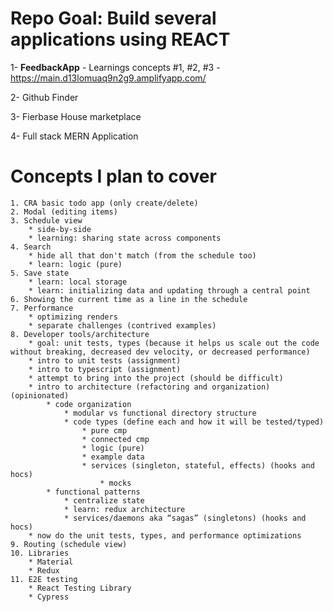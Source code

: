 # Repo Goal: Build several applications using REACT

1- **FeedbackApp** - Learnings concepts #1, #2, #3 - https://main.d13lomuaq9n2g9.amplifyapp.com/

2- Github Finder

3- Fierbase House marketplace

4- Full stack MERN Application


# Concepts I plan to cover

    1. CRA basic todo app (only create/delete)
    2. Modal (editing items)
    3. Schedule view
        * side-by-side
        * learning: sharing state across components
    4. Search
        * hide all that don't match (from the schedule too)
        * learn: logic (pure)
    5. Save state
        * learn: local storage
        * learn: initializing data and updating through a central point
    6. Showing the current time as a line in the schedule
    7. Performance
        * optimizing renders
        * separate challenges (contrived examples)
    8. Developer tools/architecture
        * goal: unit tests, types (because it helps us scale out the code without breaking, decreased dev velocity, or decreased performance)
        * intro to unit tests (assignment)
        * intro to typescript (assignment)
        * attempt to bring into the project (should be difficult)
        * intro to architecture (refactoring and organization) (opinionated)
            * code organization
                * modular vs functional directory structure
                * code types (define each and how it will be tested/typed)
                    * pure cmp
                    * connected cmp
                    * logic (pure)
                    * example data
                    * services (singleton, stateful, effects) (hooks and hocs)
                        * mocks
            * functional patterns
                * centralize state
                * learn: redux architecture
                * services/daemons aka “sagas” (singletons) (hooks and hocs)
        * now do the unit tests, types, and performance optimizations
    9. Routing (schedule view)
    10. Libraries
        * Material
        * Redux
    11. E2E testing
        * React Testing Library
        * Cypress
